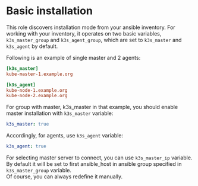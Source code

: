 # Basic installation
This role discovers installation mode from your ansible inventory. 
For working with your inventory, it operates on two basic variables,  ```k3s_master_group``` and ```k3s_agent_group```, which are set to ```k3s_master``` and ```k3s_agent``` by default.

Following is an example of single master and 2 agents:
```ini
[k3s_master]
kube-master-1.example.org

[k3s_agent]
kube-node-1.example.org
kube-node-2.example.org
```

For group with master, k3s_master in that example, you should enable master installation with ```k3s_master``` variable:
```yaml
k3s_master: true
```

Accordingly, for agents, use ```k3s_agent``` variable:
```yaml
k3s_agent: true
```

For selecting master server to connect, you can use ```k3s_master_ip``` variable.
By default it will be set to first ansible_host in ansible group specified in ```k3s_master_group``` variable.  
Of course, you can always redefine it manually.
